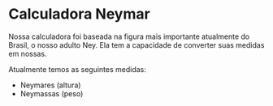 # Calculadora Neymar

Nossa calculadora foi baseada na figura mais importante atualmente do Brasil, o nosso adulto Ney. Ela tem a capacidade de converter suas medidas em nossas.

Atualmente temos as seguintes medidas:
- Neymares (altura)
- Neymassas (peso)
